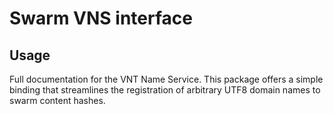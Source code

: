 # Swarm VNS interface

## Usage

Full documentation for the VNT Name Service.
This package offers a simple binding that streamlines the registration of arbitrary UTF8 domain names to swarm content hashes.


